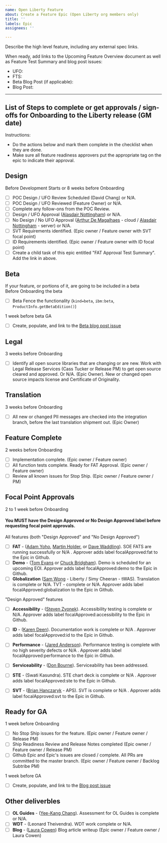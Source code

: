 ```yaml
---
name: Open Liberty Feature
about: Create a Feature Epic (Open Liberty org members only)
title: ''
labels: Epic
assignees: ''

---
```

Describe the high level feature, including any external spec links.


When ready, add links to the Upcoming Feature Overview document as well as Feature Test Summary and blog post issues:
- UFO:
- FTS:
- Beta Blog Post (if applicable):
- Blog Post: 

- - - - - - - - - - - - - - - - - - - - - - - - - - - - - - - - - - - - -
## List of Steps to complete or get approvals / sign-offs for Onboarding to the Liberty release (GM date)

Instructions:
- Do the actions below and mark them complete in the checklist when they are done.
- Make sure all feature readiness approvers put the appropriate tag on the epic to indicate their approval.

## **Design**
Before Development Starts or 8 weeks before Onboarding
- [ ] POC Design / UFO Review Scheduled (David Chang) or N/A.
- [ ] POC Design / UFO Reviewed (Feature Owner) or N/A.
- [ ] Complete any follow-ons from the POC Review.
- [ ] Design / UFO Approval ([Alasdair Nottingham](https://github.com/NottyCode)) or N/A.
- [ ] No Design / No UFO Approval ([Arthur De Magalhaes](https://github.com/arthurdm) - cloud / [Alasdair Nottingham](https://github.com/NottyCode) - server) or N/A.
- [ ] SVT Requirements identified. (Epic owner / Feature owner with SVT focal point)
- [ ] ID Requirements identified. (Epic owner / Feature owner with ID focal point)
- [ ] Create a child task of this epic entitled "FAT Approval Test Summary". Add the link in above.

## **Beta**
If your feature, or portions of it, are going to be included in a beta  
Before Onboarding the beta
- [ ] Beta Fence the functionality (`kind=beta`, `ibm:beta`, `ProductInfo.getBetaEdition()`)  

1 week before beta GA
- [ ] Create, populate, and link to the [Beta blog post issue](https://github.com/OpenLiberty/open-liberty/issues/new?assignees=lauracowen%2C+jakub-pomykala&labels=&template=blog_post_beta.md&title=BETA+BLOG+-+title_of_your_update)

## **Legal**
3 weeks before Onboarding
- [ ] Identify all open source libraries that are changing or are new. Work with Legal Release Services (Cass Tucker or Release PM) to get open source cleared and approved. Or N/A. (Epic Owner).   New or changed open source impacts license and Certificate of Originality.

## **Translation**
3 weeks before Onboarding
- [ ] All new or changed PII messages are checked into the integration branch, before the last translation shipment out. (Epic Owner)

## **Feature Complete**
2 weeks before Onboarding
- [ ] Implementation complete. (Epic owner / Feature owner)
- [ ] All function tests complete. Ready for FAT Approval. (Epic owner / Feature owner)
- [ ] Review all known issues for Stop Ship. (Epic owner / Feature owner / PM)

## **Focal Point Approvals**
2 to 1 week before Onboarding
#### You **MUST** have the Design Approved or No Design Approved label before requesting focal point approvals.

All features (both "Design Approved" and "No Design Approved")
- [ ] **FAT** - ([Adam Yoho](https://github.com/ayoho), [Martin Holder](https://github.com/mhldr), or [Dave Waddling](https://github.com/dave-waddling)). SOE FATS are running successfully or N/A . Approver adds label focalApproved:fat to the Epic in Github.
- [ ] **Demo** - ([Tom Evans](https://github.com/tevans78) or [Chuck Bridgham](https://github.com/cbridgha)). Demo is scheduled for an upcoming EOI. Approver adds label focalApproved:demo to the Epic in Github.
- [ ] **Globalization** ([Sam Wong](https://github.com/samwatibm) - Liberty / Simy Cheeran - tWAS). Translation is complete or N/A. TVT - complete or N/A. Approver adds label focalApproved:globalization to the Epic in Github.

"Design Approved" features
- [ ] **Accessibility** - ([Steven Zvonek](https://github.com/steven1046)). Accessibility testing is complete or N/A. Approver adds label focalApproved:accessibility to the Epic in Github.
- [ ] **ID** - ([Karen Deen](https://github.com/chirp1)). Documentation work is complete or N/A . Approver adds label focalApproved:id to the Epic in Github.
- [ ] **Performance** - ([Jared Anderson](https://github.com/jhanders34)). Performance testing is complete with no high severity defects or N/A . Approver adds label focalApproved:performance to the Epic in Github.
- [ ] **Serviceability** - ([Don Bourne](https://github.com/donbourne)). Serviceability has been addressed.
- [ ] **STE** - (Swati Kasundra). STE chart deck is complete or N/A . Approver adds label focalApproved:ste to the Epic in Github.
- [ ] **SVT** - ([Brian Hanczaryk](https://github.com/hanczaryk) - APS). SVT is complete or N/A . Approver adds label focalApproved:svt to the Epic in Github.


## **Ready for GA**
1 week before Onboarding
- [ ] No Stop Ship issues for the feature. (Epic owner / Feature owner / Release PM)
- [ ] Ship Readiness Review and Release Notes completed (Epic owner / Feature owner / Release PM)
- [ ] Github Epic and Epic's issues are closed / complete. All PRs are committed to the master branch. (Epic owner / Feature owner / Backlog Subtribe PM)

1 week before GA
- [ ] Create, populate, and link to the [Blog post issue](https://github.com/OpenLiberty/open-liberty/issues/new?assignees=lauracowen%2C+jakub-pomykala&labels=&template=blog_post_ga_release.md&title=GA+BLOG+-+title_of_your_update)

## **Other deliverbles**
- [ ] **OL Guides** - ([Yee-Kang Chang](https://github.com/yeekangc)). Assessment for OL Guides is complete or N/A.
- [ ] **WDT** - (Leonard Theivendra). WDT work complete or N/A.
- [ ] **Blog** - ([Laura Cowen](https://github.com/lauracowen)) Blog article writeup (Epic owner / Feature owner / Laura Cowen)
